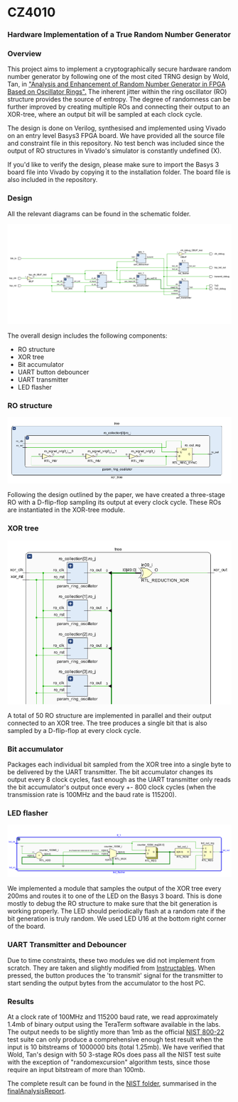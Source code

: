 # CZ4010
### Hardware Implementation of a True Random Number Generator

### Overview

This project aims to implement a cryptographically secure hardware random number generator by following one of the most cited TRNG design by Wold, Tan, in ["Analysis and Enhancement of Random Number Generator in FPGA Based on Oscillator Rings".](https://www.hindawi.com/journals/ijrc/2009/501672/) The inherent jitter within the ring oscillator (RO) structure provides the source of entropy. The degree of randomness can be further improved by creating multiple ROs and connecting their output to an XOR-tree, where an output bit will be sampled at each clock cycle.

The design is done on Verilog, synthesised and implemented using Vivado on an entry level Basys3 FPGA board. We have provided all the source file and constraint file in this repository. No test bench was included since the output of RO structures in Vivado's simulator is constantly undefined (X).

If you'd like to verify the design, please make sure to import the Basys 3 board file into Vivado by copying it to the installation folder. The board file is also included in the repository.

### Design

All the relevant diagrams can be found in the schematic folder.

![top_level](schematic/top.PNG)

The overall design includes the following components:
- RO structure
- XOR tree
- Bit accumulator
- UART button debouncer
- UART transmitter
- LED flasher

### RO structure

![internal_ro](schematic/ring_oscillator_internal.PNG)

Following the design outlined by the paper, we have created a three-stage RO with a D-flip-flop sampling its output at every clock cycle. These ROs are instantiated in the XOR-tree module. 

### XOR tree

![xor_tree](schematic/xor_tree_zoomed.PNG)

A total of 50 RO structure are implemented in parallel and their output connected to an XOR tree. The tree produces a single bit that is also sampled by a D-flip-flop at every clock cycle.

### Bit accumulator

Packages each individual bit sampled from the XOR tree into a single byte to be delivered by the UART transmitter. The bit accumulator changes its output every 8 clock cycles, fast enough as the UART transmitter only reads the bit accumulator's output once every +- 800 clock cycles (when the transmission rate is 100MHz and the baud rate is 115200).

### LED flasher

![led_flasher](schematic/led_flasher.PNG)

We implemented a module that samples the output of the XOR tree every 200ms and routes it to one of the LED on the Basys 3 board. This is done mostly to debug the RO structure to make sure that the bit generation is working properly. The LED should periodically flash at a random rate if the bit generation is truly random. We used LED U16 at the bottom right corner of the board.

### UART Transmitter and Debouncer

Due to time constraints, these two modules we did not implement from scratch. They are taken and slightly modified from [Instructables](https://www.instructables.com/UART-Communication-on-Basys-3-FPGA-Dev-Board-Power/). When pressed, the button produces the 'to transmit' signal for the transmitter to start sending the output bytes from the accumulator to the host PC.

### Results

At a clock rate of 100MHz and 115200 baud rate, we read approximately 1.4mb of binary output using the TeraTerm software available in the labs. The output needs to be slightly more than 1mb as the official [NIST 800-22](https://csrc.nist.gov/Projects/Random-Bit-Generation/Documentation-and-Software) test suite can only produce a comprehensive enough test result when the input is 10 bitstreams of 1000000 bits (total 1.25mb). We have verified that Wold, Tan's design with 50 3-stage ROs does pass all the NIST test suite with the exception of "randomexcursion" algorithm tests, since those require an input bitstream of more than 100mb. 

The complete result can be found in the [NIST folder](NIST/nist_800_22/), summarised in the [finalAnalysisReport](NIST/nist_800_22/finalAnalysisReport.txt).







